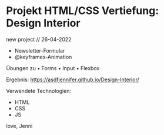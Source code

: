 # Projekt HTML/CSS Vertiefung: Design Interior

new project // 26-04-2022

+ Newsletter-Formular 
+ @keyframes-Animation 

Übungen zu 
• Forms
• Input 
• Flexbox

Ergebnis:
https://asdfjennifer.github.io/Design-Interior/

Verwendete Technologien:
- HTML 
- CSS 
- JS 


love, Jenni
